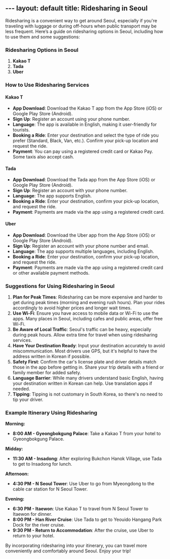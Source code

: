 ---                                                                                                                                                         layout: default
title: Ridesharing in Seoul
---
Ridesharing is a convenient way to get around Seoul, especially if you're traveling with luggage or during off-hours when public transport may be less frequent. Here’s a guide on ridesharing options in Seoul, including how to use them and some suggestions:

### Ridesharing Options in Seoul

1. **Kakao T**
2. **Tada**
3. **Uber**

### How to Use Ridesharing Services

#### Kakao T
- **App Download**: Download the Kakao T app from the App Store (iOS) or Google Play Store (Android).
- **Sign Up**: Register an account using your phone number. 
- **Language**: The app is available in English, making it user-friendly for tourists.
- **Booking a Ride**: Enter your destination and select the type of ride you prefer (Standard, Black, Van, etc.). Confirm your pick-up location and request the ride.
- **Payment**: You can pay using a registered credit card or Kakao Pay. Some taxis also accept cash.

#### Tada
- **App Download**: Download the Tada app from the App Store (iOS) or Google Play Store (Android).
- **Sign Up**: Register an account with your phone number.
- **Language**: The app supports English.
- **Booking a Ride**: Enter your destination, confirm your pick-up location, and request the ride.
- **Payment**: Payments are made via the app using a registered credit card.

#### Uber
- **App Download**: Download the Uber app from the App Store (iOS) or Google Play Store (Android).
- **Sign Up**: Register an account with your phone number and email.
- **Language**: The app supports multiple languages, including English.
- **Booking a Ride**: Enter your destination, confirm your pick-up location, and request the ride.
- **Payment**: Payments are made via the app using a registered credit card or other available payment methods.

### Suggestions for Using Ridesharing in Seoul

1. **Plan for Peak Times**: Ridesharing can be more expensive and harder to get during peak times (morning and evening rush hours). Plan your rides accordingly to avoid higher prices and longer wait times.
2. **Use Wi-Fi**: Ensure you have access to mobile data or Wi-Fi to use the apps. Many places in Seoul, including cafes and public areas, offer free Wi-Fi.
3. **Be Aware of Local Traffic**: Seoul's traffic can be heavy, especially during peak hours. Allow extra time for travel when using ridesharing services.
4. **Have Your Destination Ready**: Input your destination accurately to avoid miscommunication. Most drivers use GPS, but it's helpful to have the address written in Korean if possible.
5. **Safety First**: Confirm the car's license plate and driver details match those in the app before getting in. Share your trip details with a friend or family member for added safety.
6. **Language Barrier**: While many drivers understand basic English, having your destination written in Korean can help. Use translation apps if needed.
7. **Tipping**: Tipping is not customary in South Korea, so there's no need to tip your driver.

### Example Itinerary Using Ridesharing

**Morning:**
- **8:00 AM - Gyeongbokgung Palace**: Take a Kakao T from your hotel to Gyeongbokgung Palace.

**Midday:**
- **11:30 AM - Insadong**: After exploring Bukchon Hanok Village, use Tada to get to Insadong for lunch.

**Afternoon:**
- **4:30 PM - N Seoul Tower**: Use Uber to go from Myeongdong to the cable car station for N Seoul Tower.

**Evening:**
- **6:30 PM - Itaewon**: Use Kakao T to travel from N Seoul Tower to Itaewon for dinner.
- **8:00 PM - Han River Cruise**: Use Tada to get to Yeouido Hangang Park Dock for the river cruise.
- **9:30 PM - Return to Accommodation**: After the cruise, use Uber to return to your hotel.

By incorporating ridesharing into your itinerary, you can travel more conveniently and comfortably around Seoul. Enjoy your trip!
